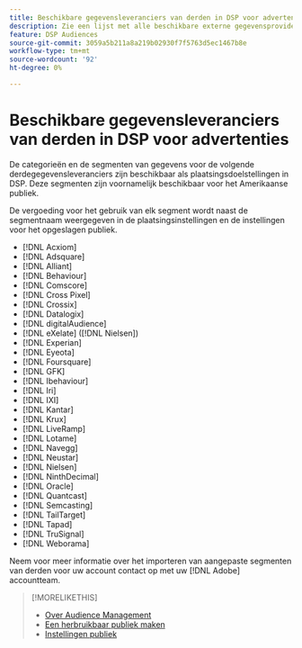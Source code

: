 ```yaml
---
title: Beschikbare gegevensleveranciers van derden in DSP voor advertenties
description: Zie een lijst met alle beschikbare externe gegevensproviders.
feature: DSP Audiences
source-git-commit: 3059a5b211a8a219b02930f7f5763d5ec1467b8e
workflow-type: tm+mt
source-wordcount: '92'
ht-degree: 0%

---
```


<!-- feature: audiences -->

# Beschikbare gegevensleveranciers van derden in DSP voor advertenties

De categorieën en de segmenten van gegevens voor de volgende derdegegevensleveranciers zijn beschikbaar als plaatsingsdoelstellingen in DSP. Deze segmenten zijn voornamelijk beschikbaar voor het Amerikaanse publiek.

De vergoeding voor het gebruik van elk segment wordt naast de segmentnaam weergegeven in de plaatsingsinstellingen en de instellingen voor het opgeslagen publiek.

* [!DNL Acxiom]
* [!DNL Adsquare]
* [!DNL Alliant]
* [!DNL Behaviour]
* [!DNL Comscore]
* [!DNL Cross Pixel]
* [!DNL Crossix]
* [!DNL Datalogix]
* [!DNL digitalAudience]
* [!DNL eXelate] ([!DNL Nielsen])
* [!DNL Experian]
* [!DNL Eyeota]
* [!DNL Foursquare]
* [!DNL GFK]
* [!DNL Ibehaviour]
* [!DNL Iri]
* [!DNL IXI]
* [!DNL Kantar]
* [!DNL Krux]
* [!DNL LiveRamp]
* [!DNL Lotame]
* [!DNL Navegg]
* [!DNL Neustar]
* [!DNL Nielsen]
* [!DNL NinthDecimal]
* [!DNL Oracle]
* [!DNL Quantcast]
* [!DNL Semcasting]
* [!DNL TailTarget]
* [!DNL Tapad]
* [!DNL TruSignal]
* [!DNL Weborama]

Neem voor meer informatie over het importeren van aangepaste segmenten van derden voor uw account contact op met uw [!DNL Adobe] accountteam.

>[!MORELIKETHIS]
>
>* [Over Audience Management](audience-about.md)
>* [Een herbruikbaar publiek maken](reusable-audience-create.md)
>* [Instellingen publiek](audience-settings.md)

